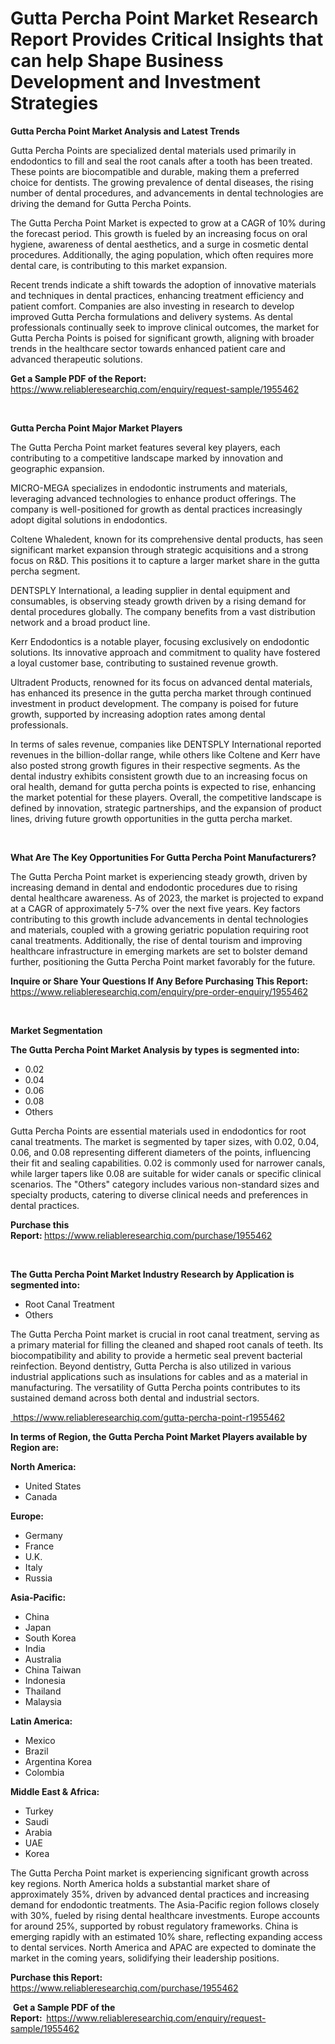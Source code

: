 <p><h1>Gutta Percha Point Market Research Report Provides Critical Insights that can help Shape Business Development and Investment Strategies</h1></p><p><strong>Gutta Percha Point Market Analysis and Latest Trends</strong></p>
<p><p>Gutta Percha Points are specialized dental materials used primarily in endodontics to fill and seal the root canals after a tooth has been treated. These points are biocompatible and durable, making them a preferred choice for dentists. The growing prevalence of dental diseases, the rising number of dental procedures, and advancements in dental technologies are driving the demand for Gutta Percha Points.</p><p>The Gutta Percha Point Market is expected to grow at a CAGR of 10% during the forecast period. This growth is fueled by an increasing focus on oral hygiene, awareness of dental aesthetics, and a surge in cosmetic dental procedures. Additionally, the aging population, which often requires more dental care, is contributing to this market expansion. </p><p>Recent trends indicate a shift towards the adoption of innovative materials and techniques in dental practices, enhancing treatment efficiency and patient comfort. Companies are also investing in research to develop improved Gutta Percha formulations and delivery systems. As dental professionals continually seek to improve clinical outcomes, the market for Gutta Percha Points is poised for significant growth, aligning with broader trends in the healthcare sector towards enhanced patient care and advanced therapeutic solutions.</p></p>
<p><strong>Get a Sample PDF of the Report:&nbsp;</strong> <a href="https://www.reliableresearchiq.com/enquiry/request-sample/1955462?utm_campaign=3458&utm_medium=2&utm_source=Github&utm_content=ia&utm_term=13042025&utm_id=gutta-percha-point">https://www.reliableresearchiq.com/enquiry/request-sample/1955462</a></p>
<p>&nbsp;</p>
<p><strong>Gutta Percha Point Major Market Players</strong></p>
<p><p>The Gutta Percha Point market features several key players, each contributing to a competitive landscape marked by innovation and geographic expansion. </p><p>MICRO-MEGA specializes in endodontic instruments and materials, leveraging advanced technologies to enhance product offerings. The company is well-positioned for growth as dental practices increasingly adopt digital solutions in endodontics.</p><p>Coltene Whaledent, known for its comprehensive dental products, has seen significant market expansion through strategic acquisitions and a strong focus on R&D. This positions it to capture a larger market share in the gutta percha segment.</p><p>DENTSPLY International, a leading supplier in dental equipment and consumables, is observing steady growth driven by a rising demand for dental procedures globally. The company benefits from a vast distribution network and a broad product line.</p><p>Kerr Endodontics is a notable player, focusing exclusively on endodontic solutions. Its innovative approach and commitment to quality have fostered a loyal customer base, contributing to sustained revenue growth.</p><p>Ultradent Products, renowned for its focus on advanced dental materials, has enhanced its presence in the gutta percha market through continued investment in product development. The company is poised for future growth, supported by increasing adoption rates among dental professionals.</p><p>In terms of sales revenue, companies like DENTSPLY International reported revenues in the billion-dollar range, while others like Coltene and Kerr have also posted strong growth figures in their respective segments. As the dental industry exhibits consistent growth due to an increasing focus on oral health, demand for gutta percha points is expected to rise, enhancing the market potential for these players. Overall, the competitive landscape is defined by innovation, strategic partnerships, and the expansion of product lines, driving future growth opportunities in the gutta percha market.</p></p>
<p>&nbsp;</p>
<p><strong>What Are The Key Opportunities For Gutta Percha Point Manufacturers?</strong></p>
<p><p>The Gutta Percha Point market is experiencing steady growth, driven by increasing demand in dental and endodontic procedures due to rising dental healthcare awareness. As of 2023, the market is projected to expand at a CAGR of approximately 5-7% over the next five years. Key factors contributing to this growth include advancements in dental technologies and materials, coupled with a growing geriatric population requiring root canal treatments. Additionally, the rise of dental tourism and improving healthcare infrastructure in emerging markets are set to bolster demand further, positioning the Gutta Percha Point market favorably for the future.</p></p>
<p><strong>Inquire or Share Your Questions If Any Before Purchasing This Report:</strong> <a href="https://www.reliableresearchiq.com/enquiry/pre-order-enquiry/1955462?utm_campaign=3458&utm_medium=2&utm_source=Github&utm_content=ia&utm_term=13042025&utm_id=gutta-percha-point">https://www.reliableresearchiq.com/enquiry/pre-order-enquiry/1955462</a></p>
<p>&nbsp;</p>
<p><strong>Market Segmentation</strong></p>
<p><strong>The Gutta Percha Point Market Analysis by types is segmented into:</strong></p>
<p><ul><li>0.02</li><li>0.04</li><li>0.06</li><li>0.08</li><li>Others</li></ul></p>
<p><p>Gutta Percha Points are essential materials used in endodontics for root canal treatments. The market is segmented by taper sizes, with 0.02, 0.04, 0.06, and 0.08 representing different diameters of the points, influencing their fit and sealing capabilities. 0.02 is commonly used for narrower canals, while larger tapers like 0.08 are suitable for wider canals or specific clinical scenarios. The "Others" category includes various non-standard sizes and specialty products, catering to diverse clinical needs and preferences in dental practices.</p></p>
<p><strong>Purchase this Report:&nbsp;</strong><a href="https://www.reliableresearchiq.com/purchase/1955462?utm_campaign=3458&utm_medium=2&utm_source=Github&utm_content=ia&utm_term=13042025&utm_id=gutta-percha-point">https://www.reliableresearchiq.com/purchase/1955462</a></p>
<p>&nbsp;</p>
<p><strong>The Gutta Percha Point Market Industry Research by Application is segmented into:</strong></p>
<p><ul><li>Root Canal Treatment</li><li>Others</li></ul></p>
<p><p>The Gutta Percha Point market is crucial in root canal treatment, serving as a primary material for filling the cleaned and shaped root canals of teeth. Its biocompatibility and ability to provide a hermetic seal prevent bacterial reinfection. Beyond dentistry, Gutta Percha is also utilized in various industrial applications such as insulations for cables and as a material in manufacturing. The versatility of Gutta Percha points contributes to its sustained demand across both dental and industrial sectors.</p></p>
<p><a href="https://www.reliableresearchiq.com/gutta-percha-point-r1955462?utm_campaign=3458&utm_medium=2&utm_source=Github&utm_content=ia&utm_term=13042025&utm_id=gutta-percha-point">&nbsp;https://www.reliableresearchiq.com/gutta-percha-point-r1955462</a></p>
<p><strong>In terms of Region, the Gutta Percha Point Market Players available by Region are:</strong></p>
<p>
    <p> <strong> North America: </strong>
        <ul>
            <li>United States</li>
            <li>Canada</li>
        </ul>
        </p> 
    <p> <strong> Europe: </strong>
        <ul>
            <li>Germany</li>
            <li>France</li>
            <li>U.K.</li>
            <li>Italy</li>
            <li>Russia</li>
        </ul>
        </p> 
    <p> <strong> Asia-Pacific: </strong>
        <ul>
            <li>China</li>
            <li>Japan</li>
            <li>South Korea</li>
            <li>India</li>
            <li>Australia</li>
            <li>China Taiwan</li>
            <li>Indonesia</li>
            <li>Thailand</li>
            <li>Malaysia</li>
        </ul>
        </p> 
    <p> <strong> Latin America: </strong>
        <ul>
            <li>Mexico</li>
            <li>Brazil</li>
            <li>Argentina Korea</li>
            <li>Colombia</li>
        </ul>
        </p> 
    <p> <strong> Middle East & Africa: </strong>
        <ul>
            <li>Turkey</li>
            <li>Saudi</li>
            <li>Arabia</li>
            <li>UAE</li>
            <li>Korea</li>
        </ul>
    </p>
    </p>
<p><p>The Gutta Percha Point market is experiencing significant growth across key regions. North America holds a substantial market share of approximately 35%, driven by advanced dental practices and increasing demand for endodontic treatments. The Asia-Pacific region follows closely with 30%, fueled by rising dental healthcare investments. Europe accounts for around 25%, supported by robust regulatory frameworks. China is emerging rapidly with an estimated 10% share, reflecting expanding access to dental services. North America and APAC are expected to dominate the market in the coming years, solidifying their leadership positions.</p></p>
<p><strong>Purchase this Report: </strong><a href="https://www.reliableresearchiq.com/purchase/1955462?utm_campaign=3458&utm_medium=2&utm_source=Github&utm_content=ia&utm_term=13042025&utm_id=gutta-percha-point">https://www.reliableresearchiq.com/purchase/1955462</a></p>
<p>&nbsp;<strong>Get a Sample PDF of the Report:&nbsp;&nbsp;</strong><a href="https://www.reliableresearchiq.com/enquiry/request-sample/1955462?utm_campaign=3458&utm_medium=2&utm_source=Github&utm_content=ia&utm_term=13042025&utm_id=gutta-percha-point">https://www.reliableresearchiq.com/enquiry/request-sample/1955462</a></p>
<p><strong></strong></p>
<p><p></p><p></p><p></p></p>